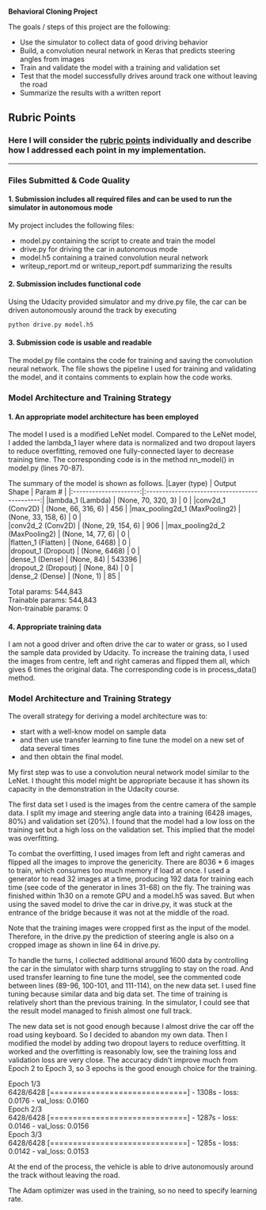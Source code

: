 **Behavioral Cloning Project**

The goals / steps of this project are the following:
* Use the simulator to collect data of good driving behavior
* Build, a convolution neural network in Keras that predicts steering angles from images
* Train and validate the model with a training and validation set
* Test that the model successfully drives around track one without leaving the road
* Summarize the results with a written report

[//]: # (Image References)

[image1]: ./examples/placeholder.png "Model Visualization"
[image2]: ./examples/placeholder.png "Grayscaling"
[image3]: ./examples/placeholder_small.png "Recovery Image"
[image4]: ./examples/placeholder_small.png "Recovery Image"
[image5]: ./examples/placeholder_small.png "Recovery Image"
[image6]: ./examples/placeholder_small.png "Normal Image"
[image7]: ./examples/placeholder_small.png "Flipped Image"

## Rubric Points
### Here I will consider the [rubric points](https://review.udacity.com/#!/rubrics/432/view) individually and describe how I addressed each point in my implementation.  

---
### Files Submitted & Code Quality

#### 1. Submission includes all required files and can be used to run the simulator in autonomous mode

My project includes the following files:
* model.py containing the script to create and train the model
* drive.py for driving the car in autonomous mode
* model.h5 containing a trained convolution neural network 
* writeup_report.md or writeup_report.pdf summarizing the results

#### 2. Submission includes functional code
Using the Udacity provided simulator and my drive.py file, the car can be driven autonomously around the track by executing 
```sh
python drive.py model.h5
```

#### 3. Submission code is usable and readable

The model.py file contains the code for training and saving the convolution neural network. The file shows the pipeline I used for training and validating the model, and it contains comments to explain how the code works.

### Model Architecture and Training Strategy

#### 1. An appropriate model architecture has been employed

The model I used is a modified LeNet model. Compared to the LeNet model, I added the lambda_1 layer where data is normalized and two dropout layers to reduce overfitting, removed one fully-connected layer to decrease training time. The corresponding code is in the method nn_model() in model.py (lines 70-87).

The summary of the model is shown as follows.
|Layer (type)        |         Output Shape       |       Param #   |
|:---------------------:|:---------------------------------------------:| 
|lambda_1 (Lambda)    |        (None, 70, 320, 3)   |     0       |
|conv2d_1 (Conv2D)    |       (None, 66, 316, 6)    |    456      |
|max_pooling2d_1 (MaxPooling2) | (None, 33, 158, 6) |       0     |    
|conv2d_2 (Conv2D)    |        (None, 29, 154, 6)    |    906     | 
|max_pooling2d_2 (MaxPooling2) | (None, 14, 77, 6)  |       0     |  
|flatten_1 (Flatten)  |        (None, 6468)          |    0       |  
|dropout_1 (Dropout)  |        (None, 6468)          |    0       |  
|dense_1 (Dense)      |        (None, 84)            |    543396  |  
|dropout_2 (Dropout)  |        (None, 84)            |    0       |  
|dense_2 (Dense)      |        (None, 1)             |    85      |  

Total params: 544,843  
Trainable params: 544,843  
Non-trainable params: 0  

#### 4. Appropriate training data
I am not a good driver and often drive the car to water or grass, so I used the sample data provided by Udacity. To increase the training data, I used the images from centre, left and right cameras and flipped them all, which gives 6 times the original data.
The corresponding code is in process_data() method.

### Model Architecture and Training Strategy
The overall strategy for deriving a model architecture was to:
* start with a well-know model on sample data 
* and then use transfer learning to fine tune the model on a new set of data several times 
* and then obtain the final model.

My first step was to use a convolution neural network model similar to the LeNet. I thought this model might be appropriate because it has shown its capacity in the demonstration in the Udacity course.

The first data set I used is the images from the centre camera of the sample data. I split my image and steering angle data into a training (6428 images, 80%) and validation set (20%). I found that the model had a low loss on the training set but a high loss on the validation set. This implied that the model was overfitting. 

To combat the overfitting, I used images from left and right cameras and flipped all the images to improve the genericity. There are 8036 * 6 images to train, which consumes too much memory if load at once. I used a generator to read 32 images at a time, producing 192 data for training each time (see code of the generator in lines 31-68) on the fly. The training was finished within 1h30 on a remote GPU and a model.h5 was saved. But when using the saved model to drive the car in drive.py, it was stuck at the entrance of the bridge because it was not at the middle of the road. 

Note that the training images were cropped first as the input of the model. Therefore, in the drive.py the prediction of steering angle is also on a cropped image as shown in line 64 in drive.py.

To handle the turns, I collected additional around 1600 data by controlling the car in the simulator with sharp turns struggling to stay on the road. And used transfer learning to fine tune the model, see the commented code between lines (89-96, 100-101, and 111-114), on the new data set. I used fine tuning because similar data and big data set. The time of training is relatively short than the previous training. In the simulator, I could see that the result model managed to finish almost one full track.

The new data set is not good enough because I almost drive the car off the road using keyboard. So I decided to abandon my own data. Then I modified the model by adding two dropout layers to reduce overfitting. It worked and the overfitting is reasonably low, see the training loss and validation loss are very close. The accuracy didn't improve much from Epoch 2 to Epoch 3, so 3 epochs is the good enough choice for the training.

Epoch 1/3  
6428/6428 [==============================] - 1308s - loss: 0.0176 - val_loss: 0.0160  
Epoch 2/3  
6428/6428 [==============================] - 1287s - loss: 0.0146 - val_loss: 0.0156  
Epoch 3/3  
6428/6428 [==============================] - 1285s - loss: 0.0142 - val_loss: 0.0153  

At the end of the process, the vehicle is able to drive autonomously around the track without leaving the road.

The Adam optimizer was used in the training, so no need to specify learning rate.